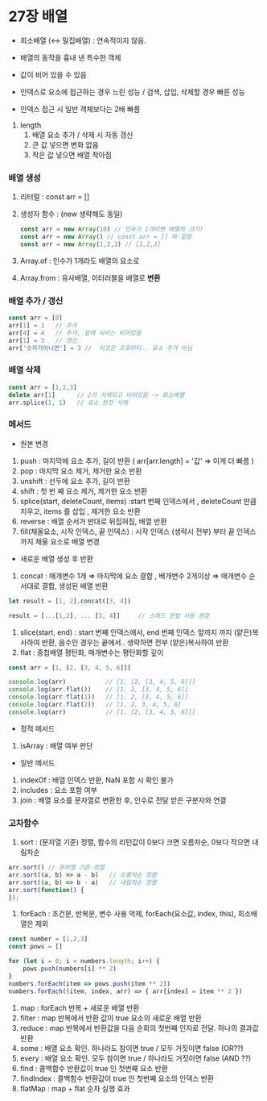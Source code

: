 # 27장 배열 

- 희소배열 (↔ 밀집배열) : 연속적이지 않음.

 - 배열의 동작을 흉내 낸 특수한 객체 

 - 값이 비어 있을 수 있음 

 - 인덱스로 요소에 접근하는 경우 느린 성능 / 검색, 삽입, 삭제할 경우 빠른 성능 

 - 인덱스 접근 시 일반 객체보다는 2배 빠름 

1. length 
    1. 배열 요소 추가 / 삭제 시 자동 갱신
    2. 큰 값 넣으면 변화 없음 
    3. 작은 값 넣으면 배열 작아짐

### 배열 생성

1. 리터럴 :  const arr = []
2. 생성자 함수 : (new 생략해도 동일)

    ```jsx
    const arr = new Array(10) // 인수가 1개이면 배열의 크기! 
    const arr = new Array() // const arr = [] 와 같음
    const arr = new Array(1,2,3) // [1,2,3] 
    ```

3.  Array.of : 인수가 1개라도 배열의 요소로 
4. Array.from : 유사배열, 이터러블을 배열로 **변환** 

### 배열 추가 / 갱신

```jsx
const arr = [0]
arr[1] = 1   // 추가 
arr[4] = 4   // 추가, 앞에 사이는 비어있음 
arr[1] = 3   // 갱신 
arr['숫자가아니면'] = 3 //  이것은 프로퍼티.. 요소 추가 아님 
```

### 배열 삭제

```jsx
const arr = [1,2,3]
delete arr[1]      // 2가 삭제되고 비어있음 -> 회소배열
arr.splice(1, 1)   // 요소 완전 삭제 
```

### 메서드

- 원본 변경
1. push : 마지막에 요소 추가, 길이 반환 (  arr[arr.length] = '값'  ⇒ 이게 더 빠름 ) 
2. pop : 마지막 요소 제거, 제거한 요소 반환 
3. unshift : 선두에 요소 추가, 길이 반환
4. shift : 첫 번 째 요소 제거, 제거한 요소 반환 
5. splice(start, deleteCount, items) :start 번째 인덱스에서 , deleteCount 만큼 지우고, items 를 삽입 , 제거한 요소 반환 
6. reverse : 배열 순서가 반대로 뒤집혀짐, 배열 반환 
7. fill(채울요소, 시작 인덱스, 끝 인덱스) : 시작 인덱스 (생략시 전부) 부터 끝 인덱스까지 채울 요소로 배열 변경 

- 새로운 배열 생성 후 반환
1. concat : 매개변수 1개 ⇒ 마지막에 요소 결합 , 배개변수 2개이상 ⇒ 매개변수 순서대로 결합, 생성된 배열 반환 

```jsx
let result = [1, 2].concat([3, 4])

result = [...[1,2], ... [3, 4]]     // 스레드 문법 사용 권장 
```

1. slice(start, end) : start 번째 인덱스에서, end 번째 인덱스 앞까지  까지 (얕은)복사하여 반환, 음수인 경우는 끝에서.. 생략하면 전부 (얕은)복사하여 반환 
2. flat : 중첩배열 평탄화, 매개변수는 평탄화할 깊이 

```jsx
const arr = [1, [2, [3, 4, 5, 6]]]

console.log(arr)           // [1, [2, [3, 4, 5, 6]]]
console.log(arr.flat())    // [1, 2, [3, 4, 5, 6]]
console.log(arr.flat(1))   // [1, 2, [3, 4, 5, 6]]
console.log(arr.flat(2))   // [1, 2, 3, 4, 5, 6]
console.log(arr)           // [1, [2, [3, 4, 5, 6]]]
```

- 정적 메서드
1. isArray : 배열 여부 판단 

- 일반 메서드
1. indexOf : 배열 인덱스 반환, NaN 포함 시 확인 불가 
2. includes : 요소 포함 여부 
3. join : 배열 요소를 문자열로 변환한 후, 인수로 전달 받은 구분자와 연결 

### 고차함수

1. sort : (문자열 기준) 정렬, 함수의 리턴값이 0보다 크면 오름차순, 0보다 작으면 내림차순

```jsx
arr.sort() // 문자열 기준 정렬
arr.sort((a, b) => a - b)   // 오름차순 정렬
arr.sort((a, b) => b - a)   // 내림차순 정렬
arr.sort(function() {
});
```

1. forEach : 조건문, 반복문, 변수 사용 억제, forEach(요소값, index, this), 희소배열은 제외 

```jsx
const number = [1,2,3]
const pows = []

for (let i = 0; i < numbers.length; i++) {
	pows.push(numbers[i] ** 2)
}
numbers.forEach(item => pows.push(item ** 2))
numbers.forEach((item, index, arr) => { arr[index] = item ** 2 })
```

1. map : forEach 반복 + 새로운 배열 반환 
2. filter : map 반복에서 반환 값이 true 요소의 새로운 배열 반환 
3. reduce : map 반복에서 반환값을 다음 순회의 첫번째 인자로 전달. 하나의 결과값 반환 
4. some : 배열 요소 확인. 하나라도 참이면 true / 모두 거짓이면 false (OR??)
5. every : 배열 요소 확인. 모두 참이면 true / 하나라도 거짓이면 false (AND ??) 
6. find : 콜백함수 반환값이 true 인 첫번째 요소 반환
7. findIndex : 콜백함수 반환값이 true 인 첫번째 요소의 인덱스 반환 
8. flatMap : map + flat 순차 실행 효과
